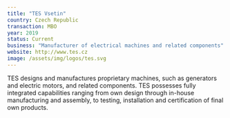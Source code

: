 ```yaml
---
title: "TES Vsetin"
country: Czech Republic
transaction: MBO
year: 2019
status: Current
business: "Manufacturer of electrical machines and related components"
website: http://www.tes.cz
image: /assets/img/logos/tes.svg
---
```


TES designs and manufactures proprietary machines, such as generators and electric motors, and related components. TES possesses fully integrated capabilities ranging from own design through in-house manufacturing and assembly, to testing, installation and certification of final own products.

